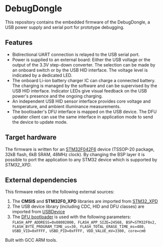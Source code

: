 # DebugDongle

This repository contains the embedded firmware of the DebugDongle,
a USB power supply and serial port for prototype debugging. 

## Features
- Bidirectional UART connection is relayed to the USB serial port.
- Power is supplied to an external board:
Either the USB voltage or the output of the 3.3V step-down converter.
The selection can be made by an onboard switch or by the USB HID interface.
The voltage level is indicated by a dedicated LED.
- The onboard Li-ion battery charger IC can charge a connected battery.
The charging is managed by the software and can be supervised by the USB HID interface.
Indicator LEDs give visual feedback on the USB power's presence and the ongoing charging.
- An independent USB HID sensor interface provides core voltage and temperature,
and ambient illuminance measurements.
- The bootloader's DFU interface is mapped on the USB device. The DFU updater client
can use the same interface in application mode to send the device to update mode.

## Target hardware
The firmware is written for an [STM32F042F6](http://www.st.com/en/microcontrollers/stm32f042f6.html) 
device (TSSOP-20 package, 32kB flash, 6kB SRAM, 48MHz clock).
By changing the BSP layer it is possible to port the application to any STM32 device
which is supported by *STM32_XPD*.

## External dependencies

This firmware relies on the following external sources:
1. The **CMSIS** and **STM32F0_XPD** libraries are imported from [STM32_XPD](https://github.com/IntergatedCircuits/STM32_XPD)
2. The USB device library (including CDC, HID and DFU classes) are imported from [USBDevice](https://github.com/IntergatedCircuits/USBDevice)
3. The [DFU bootloader](https://github.com/IntergatedCircuits/DfuBootloader)  is 
used with the following parameters:
`FLASH_APP_ADDRESS=0x08002000, FLASH_APP_SIZE=24568, BSP=STM32F0x2, FLASH_BYTE_PROGRAM_TIME_us=30, FLASH_TOTAL_ERASE_TIME_ms=480, USBD_VID=0xFFFF, USBD_PID=0xFFFF, VDD_VALUE_mV=3300, core=cm0`

Built with GCC ARM tools.
